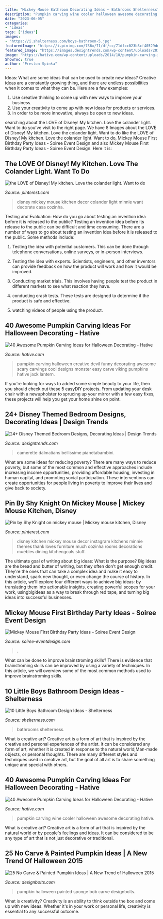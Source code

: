 ```yaml
---
title: "Mickey Mouse Bathroom Decorating Ideas ~ Bathrooms Shelterness"
description: "Pumpkin carving wine cooler halloween awesome decorating hative"
date: "2023-06-05"
categories:
- "ideas"
tags: ["ideas"]
images:
- "https://i.shelterness.com/boys-bathroom-5.jpg"
featuredImage: "https://i.pinimg.com/736x/71/df/cc/71dfcc023b3cf40529ddfd547d0d7927.jpg"
featured_image: "https://images.designtrends.com/wp-content/uploads/2016/03/22102604/Dalmatians-Themed-Bedroom-Design.jpg"
image: "https://hative.com/wp-content/uploads/2014/10/pumpkin-carving-ideas/8-devil-pumpkin.jpg"
ShowToc: true
author: "Preston Spinka"
---
```



Ideas: What are some ideas that can be used to create new ideas?
Creative ideas are a constantly growing thing, and there are endless possibilities when it comes to what they can be. Here are a few examples:
1. Use creative thinking to come up with new ways to improve your business.
2. Use your creativity to come up with new ideas for products or services.
3. In order to be more innovative, always be open to new ideas.

	

		
searching about the LOVE of Disney! My kitchen. Love the colander light. Want to do you've visit to the right page. We have 8 Images about the LOVE of Disney! My kitchen. Love the colander light. Want to do like the LOVE of Disney! My kitchen. Love the colander light. Want to do, Mickey Mouse First Birthday Party Ideas - Soiree Event Design and also Mickey Mouse First Birthday Party Ideas - Soiree Event Design. Here it is:
		
    
## The LOVE Of Disney! My Kitchen. Love The Colander Light. Want To Do

<img loading=lazy src="https://i.pinimg.com/736x/4e/2c/8e/4e2c8ed24fd493d5c1a0726329a8d282--mickey-mouse-kitchen-mickey-house.jpg" onerror="this.onerror=null;this.src='https://tse3.mm.bing.net/th?id=OIP.2TXwYQfgOgIJsHwPx_UltAHaF7&amp;pid=15.1';" alt="the LOVE of Disney! My kitchen. Love the colander light. Want to do">

_Source: pinterest.com_

>disney mickey mouse kitchen decor colander light minnie want decorate casa cozinha. 

	

Testing and Evaluation: How do you go about testing an invention idea before it is released to the public?
Testing an invention idea before its release to the public can be difficult and time consuming. There are a number of ways to go about testing an invention idea before it is released to the public. Some methods include:
1) Testing the idea with potential customers. This can be done through telephone conversations, online surveys, or in-person interviews.

2) Testing the idea with experts. Scientists, engineers, and other inventors can provide feedback on how the product will work and how it would be improved.

3) Conducting market trials. This involves having people test the product in different markets to see what reaction they have.

4) conducting crash tests. These tests are designed to determine if the product is safe and effective.

5) watching videos of people using the product.

    
## 40 Awesome Pumpkin Carving Ideas For Halloween Decorating - Hative

<img loading=lazy src="https://hative.com/wp-content/uploads/2014/10/pumpkin-carving-ideas/8-devil-pumpkin.jpg" onerror="this.onerror=null;this.src='https://tse2.mm.bing.net/th?id=OIP.ZN6UM9wG1e7-n3GZbCnEUQHaHo&amp;pid=15.1';" alt="40 Awesome Pumpkin Carving Ideas for Halloween Decorating - Hative">

_Source: hative.com_

>pumpkin carving halloween creative devil funny decorating awesome scary carvings cool designs monster easy carve viking pumpkins hative jack lantern. 

	

If you're looking for ways to added some simple beauty to your life, then you should check out these 5 easyDIY projects. From updating your desk chair with a newupholster to sprucing up your mirror with a few easy fixes, these projects will help you get your home shine on point.

    
## 24+ Disney Themed Bedroom Designs, Decorating Ideas | Design Trends

<img loading=lazy src="https://images.designtrends.com/wp-content/uploads/2016/03/22102604/Dalmatians-Themed-Bedroom-Design.jpg" onerror="this.onerror=null;this.src='https://tse1.mm.bing.net/th?id=OIP.MrKpk86EjAmdhKUN6fB3-gHaFz&amp;pid=15.1';" alt="24+ Disney Themed Bedroom Designs, Decorating Ideas | Design Trends">

_Source: designtrends.com_

>camerette dalmatians bellissime pianetabambini. 

	

What are some ideas for reducing poverty?
There are many ways to reduce poverty, but some of the most common and effective approaches include increasing income opportunities, providing affordable housing, investing in human capital, and promoting social participation. These interventions can create opportunities for people living in poverty to improve their lives and give back to society.

    
## Pin By Shy Knight On Mickey Mouse | Mickey Mouse Kitchen, Disney

<img loading=lazy src="https://i.pinimg.com/736x/71/df/cc/71dfcc023b3cf40529ddfd547d0d7927.jpg" onerror="this.onerror=null;this.src='https://tse4.mm.bing.net/th?id=OIP.Ruzm_A6I-6E7Q1LyZnl8-gHaHa&amp;pid=15.1';" alt="Pin by Shy Knight on mickey mouse | Mickey mouse kitchen, Disney">

_Source: pinterest.com_

>disney kitchen mickey mouse decor instagram kitchens minnie themes thank loves furniture much cozinha rooms decorations muebles dining kitchengoals stuff. 

	

The ultimate goal of writing about big ideas: What is the purpose?
Big ideas are the bread and butter of writing, but they often don't get enough credit. They're the ones that can take a complex idea and make it easy to understand, spark new thought, or even change the course of history. In this article, we'll explore four different ways to achieve big ideas: by translating them into actionable insights, creating powerful scopes for your work, usingbigideas as a way to break through red tape, and turning big ideas into successful businesses.

    
## Mickey Mouse First Birthday Party Ideas - Soiree Event Design

<img loading=lazy src="http://soiree-eventdesign.com/wp-content/uploads/2017/03/Mickey-Mouse-first-birthday-party-dessert-table.jpg" onerror="this.onerror=null;this.src='https://tse4.mm.bing.net/th?id=OIP.6MtbeV306ES-Ovwd69yDEAHaLY&amp;pid=15.1';" alt="Mickey Mouse First Birthday Party Ideas - Soiree Event Design">

_Source: soiree-eventdesign.com_

>. 

	

What can be done to improve brainstroming skills?
There is evidence that brainstroming skills can be improved by using a variety of techniques. In this article, we will overview some of the most common methods used to improve brainstroming skills.

    
## 10 Little Boys Bathroom Design Ideas - Shelterness

<img loading=lazy src="https://i.shelterness.com/boys-bathroom-5.jpg" onerror="this.onerror=null;this.src='https://tse3.mm.bing.net/th?id=OIP.QZtND5x4mOWItXQfZ89BHwAAAA&amp;pid=15.1';" alt="10 Little Boys Bathroom Design Ideas - Shelterness">

_Source: shelterness.com_

>bathrooms shelterness. 

	

What is creative art?
Creative art is a form of art that is inspired by the creative and personal experiences of the artist. It can be considered any form of art, whether it is created in response to the natural world,Man-made objects, or personal thoughts. There are many different styles and techniques used in creative art, but the goal of all art is to share something unique and special with others.

    
## 40 Awesome Pumpkin Carving Ideas For Halloween Decorating - Hative

<img loading=lazy src="https://hative.com/wp-content/uploads/2014/10/pumpkin-carving-ideas/30-wine-cooler-pumpkin.jpg" onerror="this.onerror=null;this.src='https://tse4.mm.bing.net/th?id=OIP.8FEsfgfBW_9Kq2kfCDJ__AHaLr&amp;pid=15.1';" alt="40 Awesome Pumpkin Carving Ideas for Halloween Decorating - Hative">

_Source: hative.com_

>pumpkin carving wine cooler halloween awesome decorating hative. 

	

What is creative art?
Creative art is a form of art that is inspired by the natural world or by people's feelings and ideas. It can be considered to be any type of art that is not just decorative or traditional.

    
## 25 No Carve &amp; Painted Pumpkin Ideas | A New Trend Of Halloween 2015

<img loading=lazy src="http://www.designbolts.com/wp-content/uploads/2015/10/Sponge-bob-2015.jpg" onerror="this.onerror=null;this.src='https://tse1.mm.bing.net/th?id=OIP.xDvLY6Eayaqu8wk7MxkjYwHaFs&amp;pid=15.1';" alt="25 No Carve &amp; Painted Pumpkin Ideas | A New Trend of Halloween 2015">

_Source: designbolts.com_

>pumpkin halloween painted sponge bob carve designbolts. 

	

What is creativity?
Creativity is an ability to think outside the box and come up with new ideas. Whether it's in your work or personal life, creativity is essential to any successful outcome.

